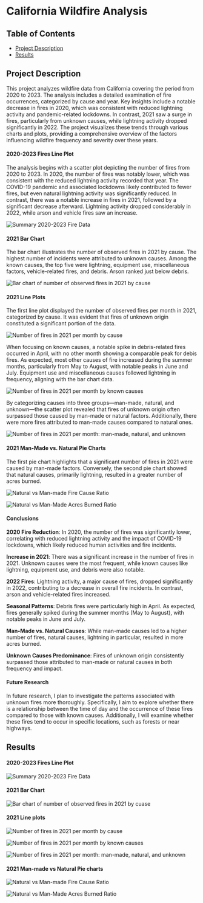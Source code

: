 # California Wildfire Analysis

## Table of Contents
- [Project Description](#project-description)
- [Results](#results)

## Project Description

This project analyzes wildfire data from California covering the period from 2020 to 2023. The analysis includes a detailed examination of fire occurrences, categorized by cause and year. Key insights include a notable decrease in fires in 2020, which was consistent with reduced lightning activity and pandemic-related lockdowns. In contrast, 2021 saw a surge in fires, particularly from unknown causes, while lightning activity dropped significantly in 2022. The project visualizes these trends through various charts and plots, providing a comprehensive overview of the factors influencing wildfire frequency and severity over these years.

#### 2020-2023 Fires Line Plot

The analysis begins with a scatter plot depicting the number of fires from 2020 to 2023. In 2020, the number of fires was notably lower, which was consistent with the reduced lightning activity recorded that year. The COVID-19 pandemic and associated lockdowns likely contributed to fewer fires, but even natural lightning activity was significantly reduced. In contrast, there was a notable increase in fires in 2021, followed by a significant decrease afterward. Lightning activity dropped considerably in 2022, while arson and vehicle fires saw an increase.

![Summary 2020-2023 Fire Data](https://github.com/epsilonite/pandas-project/blob/main/California%20Wildfire%20Seasonality/Jenny/output/Fig1.png)

#### 2021 Bar Chart

The bar chart illustrates the number of observed fires in 2021 by cause. The highest number of incidents were attributed to unknown causes. Among the known causes, the top five were lightning, equipment use, miscellaneous factors, vehicle-related fires, and debris. Arson ranked just below debris.

![Bar chart of number of observed fires in 2021 by cause](https://github.com/epsilonite/pandas-project/blob/main/California%20Wildfire%20Seasonality/Jenny/output/Fig2.png)

#### 2021 Line Plots

The first line plot displayed the number of observed fires per month in 2021, categorized by cause. It was evident that fires of unknown origin constituted a significant portion of the data.

![Number of fires in 2021 per month by cause](https://github.com/epsilonite/pandas-project/blob/main/California%20Wildfire%20Seasonality/Jenny/output/Fig3.png)

When focusing on known causes, a notable spike in debris-related fires occurred in April, with no other month showing a comparable peak for debis fires. As expected, most other causes of fire increased during the summer months, particularly from May to August, with notable peaks in June and July. Equipment use and miscellaneous causes followed lightning in frequency, aligning with the bar chart data.

![Number of fires in 2021 per month by known causes](https://github.com/epsilonite/pandas-project/blob/main/California%20Wildfire%20Seasonality/Jenny/output/Fig4.png)

By categorizing causes into three groups—man-made, natural, and unknown—the scatter plot revealed that fires of unknown origin often surpassed those caused by man-made or natural factors. Additionally, there were more fires attributed to man-made causes compared to natural ones.

![Number of fires in 2021 per month: man-made, natural, and unknown](https://github.com/epsilonite/pandas-project/blob/main/California%20Wildfire%20Seasonality/Jenny/output/Fig6.png)

#### 2021 Man-Made vs. Natural Pie Charts

The first pie chart highlights that a significant number of fires in 2021 were caused by man-made factors. Conversely, the second pie chart showed that natural causes, primarily lightning, resulted in a greater number of acres burned.

![Natural vs Man-made Fire Cause Ratio](https://github.com/epsilonite/pandas-project/blob/main/California%20Wildfire%20Seasonality/Jenny/output/Fig7.png)

![Natural vs Man-Made Acres Burned Ratio](https://github.com/epsilonite/pandas-project/blob/main/California%20Wildfire%20Seasonality/Jenny/output/Fig8.png)

#### Conclusions

**2020 Fire Reduction**: In 2020, the number of fires was significantly lower, correlating with reduced lightning activity and the impact of COVID-19 lockdowns, which likely reduced human activities and fire incidents.

**Increase in 2021**: There was a significant increase in the number of fires in 2021. Unknown causes were the most frequent, while known causes like lightning, equipment use, and debris were also notable.

**2022 Fires**: Lightning activity, a major cause of fires, dropped significantly in 2022, contributing to a decrease in overall fire incidents.  In contrast, arson and vehicle-related fires increased.  

**Seasonal Patterns**: Debris fires were particularly high in April.  As expected, fires generally spiked during the summer months (May to August), with notable peaks in June and July. 

**Man-Made vs. Natural Causes**: While man-made causes led to a higher number of fires, natural causes, lightning in particular, resulted in more acres burned.

**Unknown Causes Predominance**: Fires of unknown origin consistently surpassed those attributed to man-made or natural causes in both frequency and impact.

#### Future Research

In future research, I plan to investigate the patterns associated with unknown fires more thoroughly. Specifically, I aim to explore whether there is a relationship between the time of day and the occurrence of these fires compared to those with known causes. Additionally, I will examine whether these fires tend to occur in specific locations, such as forests or near highways. 

## Results

#### 2020-2023 Fires Line Plot

![Summary 2020-2023 Fire Data](https://github.com/epsilonite/pandas-project/blob/main/California%20Wildfire%20Seasonality/Jenny/output/Fig1.png)

#### 2021 Bar Chart

![Bar chart of number of observed fires in 2021 by cuase](https://github.com/epsilonite/pandas-project/blob/main/California%20Wildfire%20Seasonality/Jenny/output/Fig2.png)

#### 2021 Line plots

![Number of fires in 2021 per month by cause](https://github.com/epsilonite/pandas-project/blob/main/California%20Wildfire%20Seasonality/Jenny/output/Fig3.png) 

![Number of fires in 2021 per month by known causes](https://github.com/epsilonite/pandas-project/blob/main/California%20Wildfire%20Seasonality/Jenny/output/Fig4.png)

![Number of fires in 2021 per month: man-made, natural, and unknown](https://github.com/epsilonite/pandas-project/blob/main/California%20Wildfire%20Seasonality/Jenny/output/Fig6.png)

#### 2021 Man-made vs Natural Pie charts

![Natural vs Man-made Fire Cause Ratio](https://github.com/epsilonite/pandas-project/blob/main/California%20Wildfire%20Seasonality/Jenny/output/Fig7.png)

![Natural vs Man-Made Acres Burned Ratio](https://github.com/epsilonite/pandas-project/blob/main/California%20Wildfire%20Seasonality/Jenny/output/Fig8.png)
